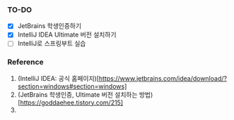 ### TO-DO
- [X] JetBrains 학생인증하기
- [X] IntelliJ IDEA Ultimate 버전 설치하기
- [ ] IntelliJ로 스프링부트 실습
      
### Reference
1. (IntelliJ IDEA: 공식 홈페이지)[https://www.jetbrains.com/idea/download/?section=windows#section=windows]
2. (JetBrains 학생인증, Ultimate 버전 설치하는 방법)[https://goddaehee.tistory.com/215]
3. 
